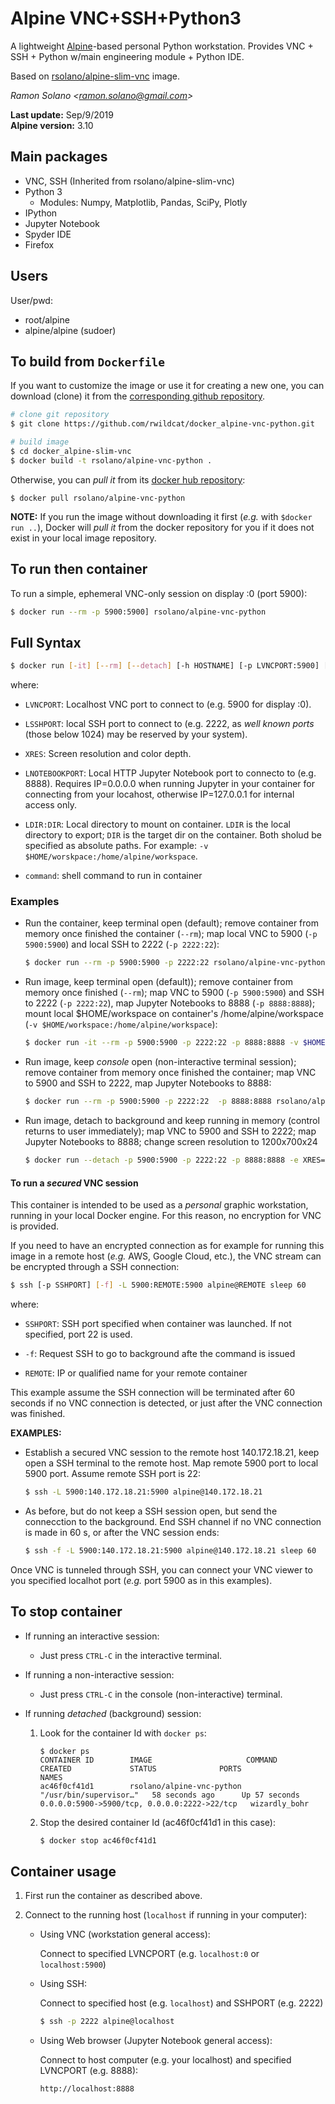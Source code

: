 # Alpine VNC+SSH+Python3

A lightweight [Alpine](https://hub.docker.com/_/alpine)-based personal Python workstation. Provides VNC + SSH + Python w/main engineering module + Python IDE.

Based on [rsolano/alpine-slim-vnc](https://hub.docker.com/r/rsolano/alpine-slim-vnc) image.

*Ramon Solano <<ramon.solano@gmail.com>>*

**Last update:** Sep/9/2019   
**Alpine version:** 3.10

## Main packages

* VNC, SSH (Inherited from rsolano/alpine-slim-vnc)
* Python 3
	* Modules: Numpy, Matplotlib, Pandas, SciPy, Plotly
* IPython
* Jupyter Notebook
* Spyder IDE
* Firefox

## Users

User/pwd:

* root/alpine
* alpine/alpine (sudoer)

## To build from `Dockerfile`

If you want to customize the image or use it for creating a new one, you can download (clone) it from the [corresponding github repository](https://github.com/rwildcat/docker_alpine-vnc-python). 

```sh
# clone git repository
$ git clone https://github.com/rwildcat/docker_alpine-vnc-python.git

# build image
$ cd docker_alpine-slim-vnc
$ docker build -t rsolano/alpine-vnc-python .
```

Otherwise, you can *pull it* from its [docker hub repository](https://cloud.docker.com/u/rsolano/repository/docker/rsolano/alpine-vnc-python):

```
$ docker pull rsolano/alpine-vnc-python
```

**NOTE:** If you run the image without downloading it first (*e.g.* with `$docker run ..`), Docker will *pull it* from the docker repository for you if it does not exist in your local image repository.


## To run then container

To run a simple, ephemeral VNC-only session on display :0 (port 5900):

```sh
$ docker run --rm -p 5900:5900] rsolano/alpine-vnc-python
```

## Full Syntax

```sh
$ docker run [-it] [--rm] [--detach] [-h HOSTNAME] [-p LVNCPORT:5900] [-p LSSHPORT:22] [-p LNOTEBOOKPORT:8888] [-v LDIR:DIR] [-e XRES=1280x800x24] rsolano/alpine-vnc-python [command]
```

where:

* `LVNCPORT`: Localhost VNC port to connect to (e.g. 5900 for display :0).

* `LSSHPORT`: local SSH port to connect to (e.g. 2222, as *well known ports* (those below 1024) may be reserved by your system).

* `XRES`: Screen resolution and color depth.

* `LNOTEBOOKPORT`: Local HTTP Jupyter Notebook port to connecto to (e.g. 8888). Requires IP=0.0.0.0 when running Jupyter in your container for connecting from your locahost, otherwise IP=127.0.0.1 for internal access only.

* `LDIR:DIR`: Local directory to mount on container. `LDIR` is the local directory to export; `DIR` is the target dir on the container.  Both sholud be specified as absolute paths. For example: `-v $HOME/worskpace:/home/alpine/workspace`.

* `command`: shell command to run in container


### Examples

* Run the container, keep terminal open (default); remove container from memory once finished the container (`--rm`); map local VNC to 5900 (`-p 5900:5900`) and local SSH to 2222 (`-p 2222:22`):

	```sh
	$ docker run --rm -p 5900:5900 -p 2222:22 rsolano/alpine-vnc-python
	```

* Run image, keep terminal open (default)); remove container from memory once finished  (`--rm`); map VNC to 5900 (`-p 5900:5900`) and SSH to 2222 (`-p 2222:22`), map Jupyter Notebooks to 8888 (`-p 8888:8888`); mount local $HOME/workspace on container's /home/alpine/workspace (`-v $HOME/workspace:/home/alpine/workspace`):

	```sh
	$ docker run -it --rm -p 5900:5900 -p 2222:22 -p 8888:8888 -v $HOME/workspace:/home/alpine/workspace rsolano/alpine-vnc-python
	```

* Run image, keep *console* open (non-interactive terminal session); remove container from memory once finished the container; map VNC to 5900 and SSH to 2222, map Jupyter Notebooks to 8888:

	```sh
	$ docker run --rm -p 5900:5900 -p 2222:22  -p 8888:8888 rsolano/alpine-vnc-python
	```

* Run image, detach to background and keep running in memory (control returns to user immediately); map VNC to 5900 and SSH to 2222; map Jupyter Notebooks to 8888; change screen resolution to 1200x700x24

	```sh
	$ docker run --detach -p 5900:5900 -p 2222:22 -p 8888:8888 -e XRES=1200x700x24 rsolano/alpine-vnc-python
	```



#### To run a ***secured*** VNC session

This container is intended to be used as a *personal* graphic workstation, running in your local Docker engine. For this reason, no encryption for VNC is provided. 

If you need to have an encrypted connection as for example for running this image in a remote host (*e.g.* AWS, Google Cloud, etc.), the VNC stream can be encrypted through a SSH connection:

```sh
$ ssh [-p SSHPORT] [-f] -L 5900:REMOTE:5900 alpine@REMOTE sleep 60
```
where:

* `SSHPORT`: SSH port specified when container was launched. If not specified, port 22 is used.

* `-f`: Request SSH to go to background afte the command is issued

* `REMOTE`: IP or qualified name for your remote container

This example assume the SSH connection will be terminated after 60 seconds if no VNC connection is detected, or just after the VNC connection was finished.

**EXAMPLES:**

* Establish a secured VNC session to the remote host 140.172.18.21, keep open a SSH terminal to the remote host. Map remote 5900 port to local 5900 port. Assume remote SSH port is 22:

	```sh
	$ ssh -L 5900:140.172.18.21:5900 alpine@140.172.18.21
	```

* As before, but do not keep a SSH session open, but send the connecction to the background. End SSH channel if no VNC connection is made in 60 s, or after the VNC session ends:

	```sh
	$ ssh -f -L 5900:140.172.18.21:5900 alpine@140.172.18.21 sleep 60
	```

Once VNC is tunneled through SSH, you can connect your VNC viewer to you specified localhot port (*e.g.* port 5900 as in this examples).



## To stop container

* If running an interactive session:

  * Just press `CTRL-C` in the interactive terminal.

* If running a non-interactive session:

  * Just press `CTRL-C` in the console (non-interactive) terminal.


* If running *detached* (background) session:

	1. Look for the container Id with `docker ps`:   
	
		```
		$ docker ps
		CONTAINER ID        IMAGE                     COMMAND                  CREATED             STATUS              PORTS                                          NAMES
		ac46f0cf41d1        rsolano/alpine-vnc-python   "/usr/bin/supervisor…"   58 seconds ago      Up 57 seconds       0.0.0.0:5900->5900/tcp, 0.0.0.0:2222->22/tcp   wizardly_bohr
		```

	2. Stop the desired container Id (ac46f0cf41d1 in this case):

		```sh
		$ docker stop ac46f0cf41d1
		```

 ## Container usage
 
1. First run the container as described above.

2. Connect to the running host (`localhost` if running in your computer):

	* Using VNC (workstation general access): 

		Connect to specified LVNCPORT (e.g. `localhost:0` or `localhost:5900`)
		 
	* Using SSH: 

		Connect to specified host (e.g. `localhost`) and SSHPORT (e.g. 2222) 
		
		```sh
		$ ssh -p 2222 alpine@localhost
		```
	* Using Web browser (Jupyter Notebook general access): 

		Connect to host computer (e.g. your localhost) and specified LVNCPORT (e.g. 8888):
		
		```http://localhost:8888```